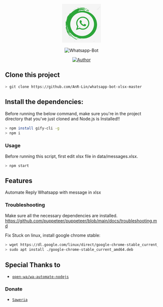 <p align="center">
<img src="https://raw.githubusercontent.com/AnR-Lin/whatsapp-bot-xlsx-master/master/media/logo.jpg" width="128" height="128"/>
</p>
<p align="center">
<a><img title="Whatsapp-Bot" src="https://img.shields.io/badge/Whatsapp Bot-green?colorA=%23ff0000&colorB=%23017e40&style=for-the-badge"></a>
</p>
<p align="center">
<a href="https://github.com/AnR-Lin"><img title="Author" src="https://img.shields.io/badge/Author-AnR_Lin-red.svg?style=for-the-badge&logo=github"></a>
</p>

## Clone this project

```bash
> git clone https://github.com/AnR-Lin/whatsapp-bot-xlsx-master
```

## Install the dependencies:
Before running the below command, make sure you're in the project directory that
you've just cloned and Node.js is Installed!!

```bash
> npm install gify-cli -g
> npm i
```

### Usage
Before running this script, first edit xlsx file in data/messages.xlsx.

```bash
> npm start
```

## Features
Automate Reply Whatsapp with message in xlsx 

### Troubleshooting
Make sure all the necessary dependencies are installed.
https://github.com/puppeteer/puppeteer/blob/main/docs/troubleshooting.md

Fix Stuck on linux, install google chrome stable:
```bash
> wget https://dl.google.com/linux/direct/google-chrome-stable_current_amd64.deb
> sudo apt install ./google-chrome-stable_current_amd64.deb
```
## Special Thanks to
* [`open-wa/wa-automate-nodejs`](https://github.com/open-wa/wa-automate-nodejs)

### Donate
* [`Saweria`](https://saweria.co/choirulumam)

